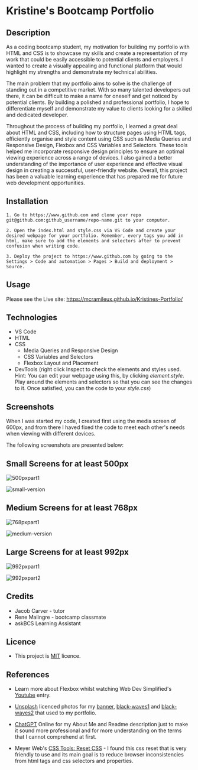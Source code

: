 # Kristine's Bootcamp Portfolio

## Description

As a coding bootcamp student, my motivation for building my portfolio with HTML and CSS is to showcase my skills and create a representation of my work that could be easily accessible to potential clients and employers. I wanted to create a visually appealing and functional platform that would highlight my strengths and demonstrate my technical abilities.

The main problem that my portfolio aims to solve is the challenge of standing out in a competitive market. With so many talented developers out there, it can be difficult to make a name for oneself and get noticed by potential clients. By building a polished and professional portfolio, I hope to differentiate myself and demonstrate my value to clients looking for a skilled and dedicated developer.

Throughout the process of building my portfolio, I learned a great deal about HTML and CSS, including how to structure pages using HTML tags, efficiently organise and style content using CSS such as Media Queries and Responsive Design, Flexbox and CSS Variables and Selectors. These tools helped me incorporate responsive design principles to ensure an optimal viewing experience across a range of devices. I also gained a better understanding of the importance of user experience and effective visual design in creating a successful, user-friendly website. Overall, this project has been a valuable learning experience that has prepared me for future web development opportunities.

## Installation

    1. Go to https://www.github.com and clone your repo git@github.com:github_username/repo-name.git to your computer.

    2. Open the index.html and style.css via VS Code and create your desired webpage for your portfolio. Remember, every tags you add in html, make sure to add the elements and selectors after to prevent confusion when writing code.
    
    3. Deploy the project to https://www.github.com by going to the Settings > Code and automation > Pages > Build and deployment > Source. 

## Usage
Please see the Live site: https://mcramileux.github.io/Kristines-Portfolio/

## Technologies

- VS Code
- HTML
- CSS
    - Media Queries and Responsive Design
    - CSS Variables and Selectors
    - Flexbox Layout and Placement
- DevTools (right click Inspect to check the elements and styles used. Hint: You can edit your webpage using this, by clicking *element.style*. Play around the elements and selectors so that you can see the changes to it. Once satisfied, you can the code to your *style.css*)

## Screenshots 

When I was started my code, I created first using the media screen of 600px, and from there I haved fixed the code to meet each other's needs when viewing with different devices.

The following screenshots are presented below:

## Small Screens for at least 500px
![500pxpart1](https://user-images.githubusercontent.com/122607160/227791115-b975bd05-57fe-4983-b440-b62a7075daf3.png)

![small-version](https://github.com/mcramileux/Kristines-Portfolio/assets/122607160/83d9b647-5126-4e06-8956-5ac09f669d39)

## Medium Screens for at least 768px
![768pxpart1](https://user-images.githubusercontent.com/122607160/227791126-b9c55577-64ba-4abb-a309-8813f92af614.png)

![medium-version](https://github.com/mcramileux/Kristines-Portfolio/assets/122607160/e23ec222-45c1-47d5-87d7-33afee56fc32)

## Large Screens for at least 992px
![992pxpart1](https://user-images.githubusercontent.com/122607160/227791138-9b1b25a5-6818-45a3-928a-315a600b4e23.png)

![992pxpart2](https://user-images.githubusercontent.com/122607160/227791143-8c5b7330-ab1e-4dc3-a9fc-9bf0a2923346.png)

## Credits

- Jacob Carver - tutor
- Rene Malingre - bootcamp classmate
- askBCS Learning Assistant

## Licence
- This project is [MIT](https://choosealicense.com/licenses/mit/) licence.

## References
- Learn more about Flexbox whilst watching Web Dev Simplified's [Youtube](https://youtu.be/fYq5PXgSsbE) entry.

- [Unsplash](https://https://unsplash.com/) licenced photos for my [banner](https://rb.gy/qw1tml/), [black-waves1](https:////rb.gy/jimcub/) and [black-waves2](https://rb.gy/qysda8) that used to my portfolio.

- [ChatGPT](https://chat-gpt.org/chat) Online for my About Me and Readme description just to make it sound more professional and for more understanding on the terms that I cannot comprehend at first.

- Meyer Web's [CSS Tools: Reset CSS](https://meyerweb.com/eric/tools/css/reset/) - I found this css reset that is very friendly to use and its main goal is to reduce browser inconsistencies from html tags and css selectors and properties.






